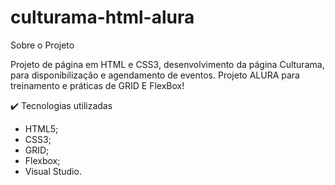 # culturama-html-alura

Sobre o Projeto

Projeto de página em HTML e CSS3, desenvolvimento da página Culturama, para disponibilização e agendamento de eventos. Projeto ALURA para treinamento e práticas de GRID E FlexBox!

✔️ Tecnologias utilizadas

* HTML5;
* CSS3;
* GRID;
* Flexbox;
* Visual Studio.
